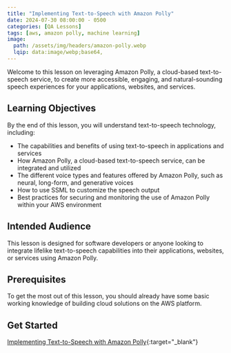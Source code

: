 ```yaml
---
title: "Implementing Text-to-Speech with Amazon Polly"
date: 2024-07-30 08:00:00 - 0500
categories: [QA Lessons]
tags: [aws, amazon polly, machine learning]
image: 
  path: /assets/img/headers/amazon-polly.webp
  lqip: data:image/webp;base64,
---
```


Welcome to this lesson on leveraging Amazon Polly, a cloud-based text-to-speech service, to create more accessible, engaging, and natural-sounding speech experiences for your applications, websites, and services. 

## Learning Objectives
By the end of this lesson, you will understand text-to-speech technology, including: 
- The capabilities and benefits of using text-to-speech in applications and services 
- How Amazon Polly, a cloud-based text-to-speech service, can be integrated and utilized 
- The different voice types and features offered by Amazon Polly, such as neural, long-form, and generative voices 
- How to use SSML to customize the speech output 
- Best practices for securing and monitoring the use of Amazon Polly within your AWS environment 

## Intended Audience
This lesson is designed for software developers or anyone looking to integrate lifelike text-to-speech capabilities into their applications, websites, or services using Amazon Polly. 

## Prerequisites
To get the most out of this lesson, you should already have some basic working knowledge of building cloud solutions on the AWS platform.

## Get Started
[Implementing Text-to-Speech with Amazon Polly](https://platform.qa.com/course/implementing-text-to-speech-with-amazon-polly/introduction-25072024173903/){:target="_blank"}